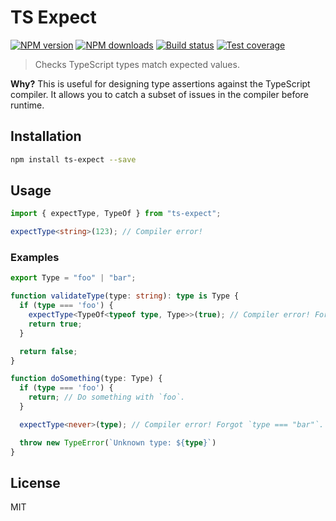 # TS Expect

[![NPM version][npm-image]][npm-url]
[![NPM downloads][downloads-image]][downloads-url]
[![Build status][travis-image]][travis-url]
[![Test coverage][coveralls-image]][coveralls-url]

> Checks TypeScript types match expected values.

**Why?** This is useful for designing type assertions against the TypeScript compiler. It allows you to catch a subset of issues in the compiler before runtime.

## Installation

```sh
npm install ts-expect --save
```

## Usage

```ts
import { expectType, TypeOf } from "ts-expect";

expectType<string>(123); // Compiler error!
```

### Examples

```ts
export Type = "foo" | "bar";

function validateType(type: string): type is Type {
  if (type === 'foo') {
    expectType<TypeOf<typeof type, Type>>(true); // Compiler error! Forgot `type === "bar"`.
    return true;
  }

  return false;
}

function doSomething(type: Type) {
  if (type === 'foo') {
    return; // Do something with `foo`.
  }

  expectType<never>(type); // Compiler error! Forgot `type === "bar"`.

  throw new TypeError(`Unknown type: ${type}`)
}
```

## License

MIT

[npm-image]: https://img.shields.io/npm/v/ts-expect.svg?style=flat
[npm-url]: https://npmjs.org/package/ts-expect
[downloads-image]: https://img.shields.io/npm/dm/ts-expect.svg?style=flat
[downloads-url]: https://npmjs.org/package/ts-expect
[travis-image]: https://img.shields.io/travis/TypeStrong/ts-expect.svg?style=flat
[travis-url]: https://travis-ci.org/TypeStrong/ts-expect
[coveralls-image]: https://img.shields.io/coveralls/TypeStrong/ts-expect.svg?style=flat
[coveralls-url]: https://coveralls.io/r/TypeStrong/ts-expect?branch=master
